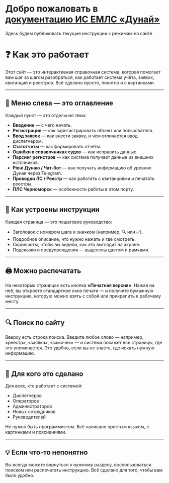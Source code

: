 # Добро пожаловать в [документацию ИС ЕМЛС «Дунай»](https://vvxsoni.github.io/Danube_help/)
Здесь будем публиковать текущие инструкции к режимам на сайте

# ❓ Как это работает

Этот сайт — это интерактивная справочная система, которая помогает вам шаг за шагом разобраться, как работает система учёта, заявок, квитанций и реестров. Всё сделано просто, понятно и с картинками.

---

## 🧭 Меню слева — это оглавление

Каждый пункт — это отдельная тема:

- **Введение** — с чего начать.
- **Регистрация** — как зарегистрировать объект или пользователя.
- **Ввод заявок** — как внести заявку, и чем отличается ввод диспетчером.
- **Статотчеты** — как формировать отчёты.
- **Ошибки в справочниках судов** — как исправить данные.
- **Парсинг регистров** — как система получает данные из внешних источников.
- **Рівні Дунаю / Чат-бот** — как получать информацию об уровнях Дуная через Telegram.
- **Проводки ЛС / Реестр** — как работать с квитанциями и печатать реестры.
- **ПЛС Черноморск** — особенности работы в этом порту.

<!-- Некоторые страницы не отображаются в меню, но доступны по прямой ссылке — например, справочник для опытных пользователей. -->

---

## 📘 Как устроены инструкции

Каждая страница — это пошаговое руководство:

- Заголовок с номером шага и значком (например, 🔍 или ✅).
- Подробное описание, что нужно нажать и где смотреть.
- Скриншоты, чтобы вы видели, как это выглядит на экране.
- Подсказки и предупреждения — выделены цветом и рамками.

---

## 🖨️ Можно распечатать

На некоторых страницах есть кнопка **«Печатная версия»**. Нажав на неё, вы откроете стандартное окно печати — и получите бумажную инструкцию, которую можно взять с собой или прикрепить к рабочему месту.

---

## 🔍 Поиск по сайту

Вверху есть строка поиска. Введите любое слово — например, «реестр», «заявка», «замочек» — и система покажет все страницы, где это упоминается. Это удобно, если вы не знаете, где искать нужную информацию.

---

## 👥 Для кого это сделано

Для всех, кто работает с системой:

- Диспетчеров
- Операторов
- Администраторов
- Новых сотрудников
- Руководителей

Не нужно быть программистом. Всё написано простым языком, с картинками и пояснениями.

---

## 💡 Если что-то непонятно

Вы всегда можете вернуться к нужному разделу, воспользоваться поиском или распечатать инструкцию. Всё сделано для того, чтобы вам было удобно.